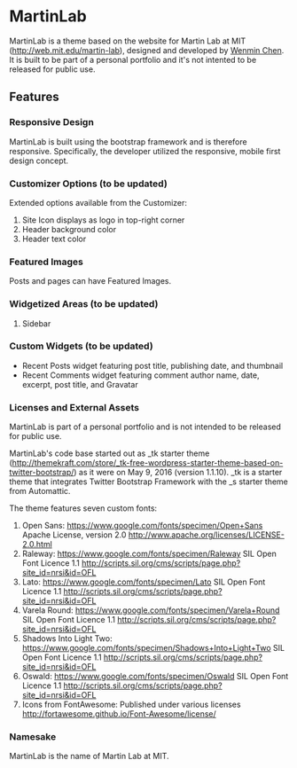 # MartinLab
MartinLab is a theme based on the website for Martin Lab at MIT (http://web.mit.edu/martin-lab), designed and developed by [Wenmin Chen](http://www.wenminchen.com). It is built to be part of a personal portfolio and it's not intented to be released for public use.

## Features

### Responsive Design
MartinLab is built using the bootstrap framework and is therefore responsive. Specifically, the developer utilized the responsive, mobile first design concept.

### Customizer Options (to be updated)
Extended options available from the Customizer:

1. Site Icon displays as logo in top-right corner
2. Header background color
3. Header text color

### Featured Images
Posts and pages can have Featured Images.

### Widgetized Areas (to be updated)
1. Sidebar

### Custom Widgets (to be updated)
- Recent Posts widget featuring post title, publishing date, and thumbnail
- Recent Comments widget featuring comment author name, date, excerpt, post title, and Gravatar

### Licenses and External Assets
MartinLab is part of a personal portfolio and is not intended to be released for public use. 

MartinLab's code base started out as _tk starter theme (http://themekraft.com/store/_tk-free-wordpress-starter-theme-based-on-twitter-bootstrap/) as it were on May 9, 2016 (version 1.1.10). _tk is a starter theme that integrates Twitter Bootstrap Framework with the _s starter theme from Automattic.

The theme features seven custom fonts:
1. Open Sans: https://www.google.com/fonts/specimen/Open+Sans Apache License, version 2.0 http://www.apache.org/licenses/LICENSE-2.0.html
2. Raleway: https://www.google.com/fonts/specimen/Raleway SIL Open Font Licence 1.1 http://scripts.sil.org/cms/scripts/page.php?site_id=nrsi&id=OFL
3. Lato: https://www.google.com/fonts/specimen/Lato SIL Open Font Licence 1.1 http://scripts.sil.org/cms/scripts/page.php?site_id=nrsi&id=OFL
4. Varela Round: https://www.google.com/fonts/specimen/Varela+Round SIL Open Font Licence 1.1 http://scripts.sil.org/cms/scripts/page.php?site_id=nrsi&id=OFL
5. Shadows Into Light Two: https://www.google.com/fonts/specimen/Shadows+Into+Light+Two SIL Open Font Licence 1.1 http://scripts.sil.org/cms/scripts/page.php?site_id=nrsi&id=OFL
6. Oswald: https://www.google.com/fonts/specimen/Oswald SIL Open Font Licence 1.1 http://scripts.sil.org/cms/scripts/page.php?site_id=nrsi&id=OFL 
7. Icons from FontAwesome: Published under various licenses http://fortawesome.github.io/Font-Awesome/license/

### Namesake
MartinLab is the name of Martin Lab at MIT.
